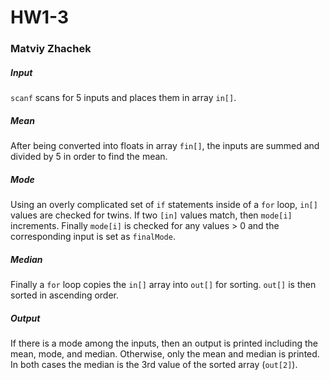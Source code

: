 # HW1-3
### Matviy Zhachek
##### Input
`scanf` scans for 5 inputs and places them in array `in[]`.
##### Mean
After being converted into floats in array `fin[]`, the inputs are summed and divided by 5 in order to find the mean.
##### Mode
Using an overly complicated set of `if` statements inside of a `for` loop, `in[]` values are checked for twins.
If two `[in]` values match, then `mode[i]` increments.
Finally `mode[i]` is checked for any values > 0 and the corresponding input is set as `finalMode`.
##### Median
Finally a `for` loop copies the `in[]` array into `out[]` for sorting.
`out[]` is then sorted in ascending order.
##### Output
If there is a mode among the inputs, then an output is printed including the mean, mode, and median.
Otherwise, only the mean and median is printed.
In both cases the median is the 3rd value of the sorted array (`out[2]`).
